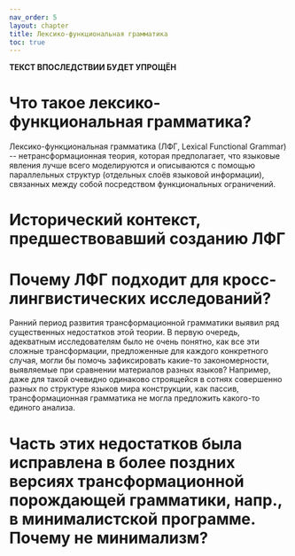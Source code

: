 ```yaml
---
nav_order: 5
layout: chapter
title: Лексико-функциональная грамматика
toc: true
---
```


**ТЕКСТ ВПОСЛЕДСТВИИ БУДЕТ УПРОЩЁН**

# Что такое лексико-функциональная грамматика?

Лексико-функциональная грамматика (ЛФГ, Lexical Functional Grammar) -- нетрансформационная теория, которая предполагает, что языковые явления лучше всего моделируются и описываются с помощью параллельных структур (отдельных слоёв языковой информации), связанных между собой посредством функциональных ограничений.

# Исторический контекст, предшествовавший созданию ЛФГ

# Почему ЛФГ подходит для кросс-лингвистических исследований?

Ранний период развития трансформационной грамматики выявил ряд существенных недостатков этой теории. В первую очередь, адекватным исследователям было не очень понятно, как все эти сложные трансформации, предложенные для каждого конкретного случая, могли бы помочь зафиксировать какие-то закономерности, выявляемые при сравнении материалов разных языков? Например, даже для такой очевидно одинаково строящейся в сотнях совершенно разных по структуре языков мира конструкции, как пассив, трансформационная грамматика не могла предложить какого-то единого анализа. 

# Часть этих недостатков была исправлена в более поздних версиях трансформационной порождающей грамматики, напр., в минималистской программе. Почему не минимализм?
